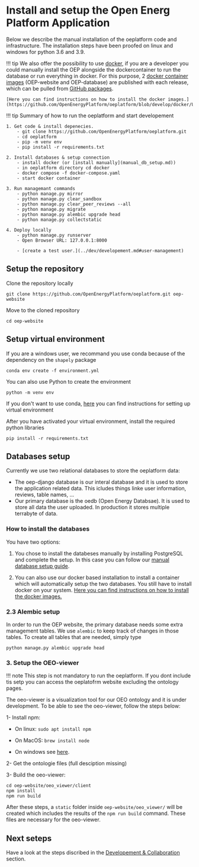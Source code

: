 # Install and setup the Open Energ Platform Application

Below we describe the manual installation of the oeplatform code and infrastructure. 
The installation steps have been proofed on linux and windows for python 3.6 and 3.9.

!!! tip
    We also offer the possibility to use [docker](https://www.docker.com/), if you are a developer you could manually install the OEP alongside the dockercontainer to run the database or run everything in docker. For this purpose, 2 [docker container images](https://docs.docker.com/get-started/#what-is-a-container-image) (OEP-website and OEP-database) are published with each release, which can be pulled from [GitHub packages](https://github.com/OpenEnergyPlatform/oeplatform/pkgs/container/oeplatform).

    [Here you can find instructions on how to install the docker images.](https://github.com/OpenEnergyPlatform/oeplatform/blob/develop/docker/USAGE.md)

!!! tip
    Summary of how to run the oeplatform and start developement
    
    1. Get code & install depenecies. 
        - git clone https://github.com/OpenEnergyPlatform/oeplatform.git
        - cd oeplatform
        - pip -m venv env 
        - pip install -r requirements.txt

    2. Install databases & setup connection
        - install docker (or [install manually](manual_db_setup.md))
        - in oeplatform directory cd docker
        - docker compose -f docker-compose.yaml
        - start docker container

    3. Run managemant commands
        - python manage.py mirror
        - python manage.py clear_sandbox
        - python manage.py clear_peer_reviews --all
        - python manage.py migrate
        - python manage.py alembic upgrade head
        - python manage.py collectstatic

    4. Deploy locally
        - python manage.py runserver
        - Open Browser URL: 127.0.0.1:8000

        - [create a test user.](../dev/developement.md#user-management)


## Setup the repository

Clone the repository locally

    git clone https://github.com/OpenEnergyPlatform/oeplatform.git oep-website

Move to the cloned repository

    cd oep-website

## Setup virtual environment

If you are a windows user, we recommand you use conda because of the dependency on the `shapely` package

    conda env create -f environment.yml

You can also use Python to create the environment

    python -m venv env

If you don't want to use conda, [here](https://packaging.python.org/guides/installing-using-pip-and-virtual-environments/) you can find instructions for setting up virtual environment

After you have activated your virtual environment, install the required python libraries

    pip install -r requirements.txt

## Databases setup

Currently we use two relational databases to store the oeplatform data: 
 - The oep-django database is our interal database and it is used to store the application related data. This icludes things linke user information, reviews, table names, ... 
 - Our primary database is the oedb (Open Energy Databsae). It is used to store all data the user uploaded. In production it stores multiple terrabyte of data.

### How to install the databases
You have two options: 

1. You chose to install the databeses manually by installing PostgreSQL and complete the setup. In this case you can follow our [manual database setup guide](manual_db_setup.md).

2. You can also use our docker based installation to install a container which will automatically setup the two databases. You still have to install docker on your system.
[Here you can find instructions on how to install the docker images.](https://github.com/OpenEnergyPlatform/oeplatform/blob/develop/docker/USAGE.md)


### 2.3 Alembic setup

In order to run the OEP website, the primary database needs some extra management tables.
We use `alembic` to keep track of changes in those tables. To create all tables that are needed, simply type

    python manage.py alembic upgrade head

### 3. Setup the OEO-viewer
!!! note
    This step is not mandatory to run the oeplatform. If you dont include tis setp you can access the oeplatofrm website excluding the ontology pages.

The oeo-viewer is a visualization tool for our OEO ontology and it is under development. To be able to see the oeo-viewer, follow the steps below:

1- Install npm:

- On linux: `sudo apt install npm`

- On MacOS: `brew install node`

- On windows see [here](https://docs.npmjs.com/downloading-and-installing-node-js-and-npm).

2- Get the ontologie files (full desciption missing) 

3- Build the oeo-viewer:

    cd oep-website/oeo_viewer/client
    npm install
    npm run build

After these steps, a `static` folder inside `oep-website/oeo_viewer/` will be created which includes the results of the `npm run build` command. These files are necessary for the oeo-viewer.

## Next seteps

Have a look at the steps discribed in the [Developement & Collaboration](../dev/developement.md) section.